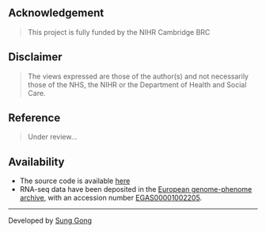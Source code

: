 ## Acknowledgement
> This project is fully funded by the NIHR Cambridge BRC

## Disclaimer
> The views expressed are those of the author(s) and not necessarily those of the NHS, the NIHR or the Department of Health and Social Care.

## Reference
> Under review...

## Availability
* The source code is available [here](https://github.com/sung/ShinyPlacentome)
* RNA-seq data have been deposited in the [European genome-phenome archive](https://www.ebi.ac.uk/ega), with an accession number [EGAS00001002205](https://www.ebi.ac.uk/ega/studies/EGAS00001002205).

***
Developed by [Sung Gong](https://www.obgyn.cam.ac.uk/staff/research-staff/sung-gong/)
